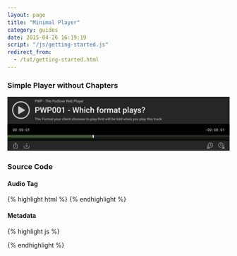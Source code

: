 ```yaml
---
layout: page
title: "Minimal Player"
category: guides
date: 2015-04-26 16:19:19
script: "/js/getting-started.js"
redirect_from:
  - /tut/getting-started.html
---
```


### Simple Player without Chapters

<img src="/assets/examples/minimal.png" alt="Minimal Player" class="fullwidth-img shadow" />

### Source Code

#### Audio Tag

{% highlight html %}
<audio id="my-ID">
            <source src="../which-format/podlove-test-track.mp4" type="audio/mp4"/>
            <source src="../which-format/podlove-test-track.mp3" type="audio/mpeg"/>
            <source src="../which-format/podlove-test-track.ogg" type="audio/ogg; codecs=vorbis"/>
            <source src="../which-format/podlove-test-track.opus" type="audio/ogg; codecs=opus"/>
        </audio>
{% endhighlight %}

#### Metadata

{% highlight js %}
<script>
  pwp_metadata['my-ID'] = {
      sources: [
          {
              src: "/examples/which-format/podlove-test-track.mp4",
              type: "audio/mp4"
          },
          {
              src:"/examples/which-format/podlove-test-track.mp3",
              type:"audio/mpeg"
          },
          {
              src:"/examples/which-format/podlove-test-track.ogg",
              type:"audio/ogg; codecs=vorbis"
          },
          {
              src:"/examples/which-format/podlove-test-track.opus",
              type:"audio/ogg; codecs=opus"
          }
      ],
      title: 'PWP001 - Which format plays?',
      permalink: '/examples/which-format/index.html',
      subtitle: 'The Format your client chooses to play first will be told when you play this track.',
      publicationDate: '2004-02-12T15:19:21+00:00',
      show: {
          title: 'PWP - The Podlove Web Player',
          subtitle: 'HTML5 Goodness for Podcasts',
          summary: 'Even more text about this player and its advantages...',
          url: 'http://docs.podlove.org'
      },
      duration: '00:02.902'
  };
</script>
{% endhighlight %}
